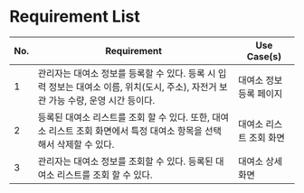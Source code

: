 # Requirement List

| **No.** | **Requirement**                                                                                                                    | **Use Case(s)**         |
| ------- | ---------------------------------------------------------------------------------------------------------------------------------- | ----------------------- |
| 1       | 관리자는 대여소 정보를 등록할 수 있다. 등록 시 입력 정보는 대여소 이름, 위치(도시, 주소), 자전거 보관 가능 수량, 운영 시간 등이다. | 대여소 정보 등록 페이지 |
| 2       | 등록된 대여소 리스트를 조회 할 수 있다. 또한, 대여소 리스트 조회 화면에서 특정 대여소 항목을 선택해서 삭제할 수 있다.              | 대여소 리스트 조회 화면 |
| 3       | 관리자는 대여소 정보를 조회할 수 있다. 등록된 대여소 리스트를 조회 할 수 있다.                                                     | 대여소 상세 화면        |
